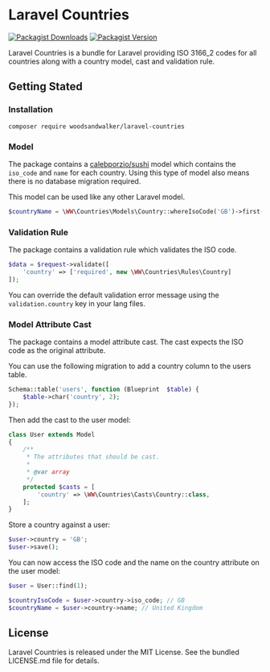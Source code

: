 # Laravel Countries
[![Packagist Downloads](https://img.shields.io/packagist/dt/woodsandwalker/laravel-countries?color=brightgreen)](https://packagist.org/packages/woodsandwalker/laravel-countries)
[![Packagist Version](https://img.shields.io/packagist/v/woodsandwalker/laravel-countries?color=brightgreen)](https://packagist.org/packages/woodsandwalker/laravel-countries)

Laravel Countries is a bundle for Laravel providing ISO 3166_2 codes for all countries along with a country model, cast and validation rule.

## Getting Stated

### Installation

```shell
composer require woodsandwalker/laravel-countries
```

### Model

The package contains a [calebporzio/sushi](https://packagist.org/packages/calebporzio/sushi) model which contains the `iso_code` and `name` for each country. Using this type of model also means there is no database migration required.

This model can be used like any other Laravel model.

```php
$countryName = \WW\Countries\Models\Country::whereIsoCode('GB')->first()->name;
```

### Validation Rule

The package contains a validation rule which validates the ISO code.

```php
$data = $request->validate([
    'country' => ['required', new \WW\Countries\Rules\Country]
]);
```

You can override the default validation error message using the `validation.country` key in your lang files.

### Model Attribute Cast

The package contains a model attribute cast. The cast expects the ISO code as the original attribute.

You can use the following migration to add a country column to the users table.

```php
Schema::table('users', function (Blueprint  $table) {
    $table->char('country', 2);
});
```

Then add the cast to the user model:

```php
class User extends Model
{
    /**
     * The attributes that should be cast.
     * 
     * @var array
     */
    protected $casts = [
	    'country' => \WW\Countries\Casts\Country::class,
    ];
}
```

Store a country against a user:

```php
$user->country = 'GB';
$user->save();
```

You can now access the ISO code and the name on the country attribute on the user model:

```php
$user = User::find(1);

$countryIsoCode = $user->country->iso_code; // GB
$countryName = $user->country->name; // United Kingdom
```

## License

Laravel Countries is released under the MIT License. See the bundled LICENSE.md file for details.